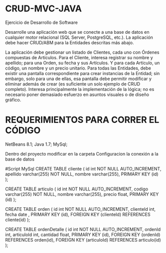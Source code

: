 # CRUD-MVC-JAVA
Ejercicio de Desarrollo de Software  
  
Desarrolle una aplicación web que se conecte a una base de datos en cualquier motor relacional (SQL Server, PostgreSQL, etc.). La aplicación debe hacer CRUD/ABM para la Entidades descritas más abajo.  
  
La aplicación debe gestionar un listado de Clientes, cada uno con Órdenes compuestas de Artículos. Para el Cliente, interesa registrar su nombre y apellido; para una Orden, su fecha y sus Artículos. Y para cada Artículo, un código, un nombre y un precio unitario. Para todas las Entidades, debe existir una pantalla correspondiente para crear instancias de la Entidad; sin embargo, solo para una de ellas, esa pantalla debe permitir modificar y eliminar además de crear (es suficiente un solo ejemplo de CRUD completo). Interesa principalmente la implementación de la lógica; no es necesario poner demasiado esfuerzo en asuntos visuales o de diseño gráfico.  

# REQUERIMIENTOS PARA CORRER EL CÓDIGO

NetBeans 8.1; Java 1.7; MySql; 

Dentro del proyecto modificar en la carpeta Configuracion la conexión a la base de datos


#Script MySql 
CREATE TABLE cliente (
    id int NOT NULL AUTO_INCREMENT,
    apellido varchar(255) NOT NULL,
    nombre varchar(255),
    PRIMARY KEY (id)
); 

CREATE TABLE articulo (
    id int NOT NULL AUTO_INCREMENT,
    codigo varchar(255) NOT NULL,
    nombre varchar(255),
	precio float,
    PRIMARY KEY (id)
); 

CREATE TABLE orden (
    id int NOT NULL AUTO_INCREMENT,
	clienteId int,
	fecha date ,
    PRIMARY KEY (id),
	FOREIGN KEY (clienteId) REFERENCES cliente(id)
); 

CREATE TABLE ordenDetalle (
    id int NOT NULL AUTO_INCREMENT,
	ordenId int,
	articuloId int,
	cantidad float,
    PRIMARY KEY (id),
	FOREIGN KEY (ordenId) REFERENCES orden(id),
	FOREIGN KEY (articuloId) REFERENCES articulo(id)
); 

